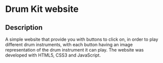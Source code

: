 # Drum Kit website

## Description

A simple website that provide you with buttons to click on, in order to play different drum instruments, with each button having an image representation of the drum instrument it can play. The website was developed with HTML5, CSS3 and JavaScript.
